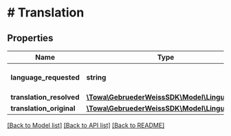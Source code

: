 # # Translation

## Properties

Name | Type | Description | Notes
------------ | ------------- | ------------- | -------------
**language_requested** | **string** | defines the language following the BCP 47 standard https://tools.ietf.org/html/bcp47 | [optional]
**translation_resolved** | [**\Towa\GebruederWeissSDK\Model\LingualText**](LingualText.md) |  | [optional]
**translation_original** | [**\Towa\GebruederWeissSDK\Model\LingualText**](LingualText.md) |  | [optional]

[[Back to Model list]](../../README.md#models) [[Back to API list]](../../README.md#endpoints) [[Back to README]](../../README.md)
